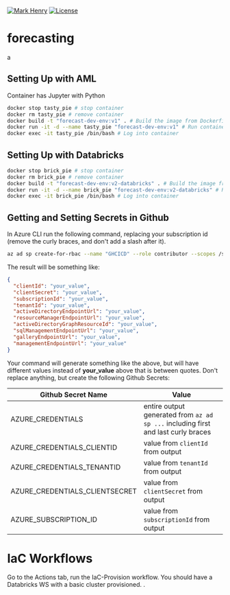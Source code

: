 [![Mark Henry](https://img.shields.io/static/v1?label=Author&message=Mark%20Henry&color=success)](https://www.linkedin.com/in/marknhenry/) 
[![License](https://img.shields.io/static/v1?label=License&message=MIT&color=blue)](https://www.linkedin.com/in/marknhenry/)

# forecasting
a
## Setting Up with AML
Container has Jupyter with Python

``` bash 
docker stop tasty_pie # stop container
docker rm tasty_pie # remove container
docker build -t "forecast-dev-env:v1" . # Build the image from Dockerfile
docker run -it -d --name tasty_pie "forecast-dev-env:v1" # Run container
docker exec -it tasty_pie /bin/bash # Log into container
```

## Setting Up with Databricks
``` bash 
docker stop brick_pie # stop container
docker rm brick_pie # remove container
docker build -t "forecast-dev-env:v2-databricks" . # Build the image from Dockerfile
docker run -it -d --name brick_pie "forecast-dev-env:v2-databricks" # Run container
docker exec -it brick_pie /bin/bash # Log into container
```

## Getting and Setting Secrets in Github
In Azure CLI run the following command, replacing your subscription id (remove the curly braces, and don't add a slash after it).  
``` bash
az ad sp create-for-rbac --name "GHCICD" --role contributor --scopes /subscriptions/{subscription_id} --sdk-auth
```

The result will be something like: 
``` json
{
  "clientId": "your_value",
  "clientSecret": "your_value",
  "subscriptionId": "your_value",
  "tenantId": "your_value",
  "activeDirectoryEndpointUrl": "your_value",
  "resourceManagerEndpointUrl": "your_value",
  "activeDirectoryGraphResourceId": "your_value",
  "sqlManagementEndpointUrl": "your_value",
  "galleryEndpointUrl": "your_value",
  "managementEndpointUrl": "your_value"
}
```

Your command will generate something like the above, but will have different values instead of **your_value** above that is between quotes.  Don't replace anything, but create the following Github Secrets: 

| Github Secret Name | Value |
|--------------------|-------------------------------------|
| AZURE_CREDENTIALS | entire output generated from `az ad sp ...` including first and last curly braces|
| AZURE_CREDENTIALS_CLIENTID | value from `clientId` from output |
| AZURE_CREDENTIALS_TENANTID | value from `tenantId` from output |
| AZURE_CREDENTIALS_CLIENTSECRET | value from `clientSecret` from output |
| AZURE_SUBSCRIPTION_ID | value from `subscriptionId` from output |

# IaC Workflows
Go to the Actions tab, run the IaC-Provision workflow.  You should have a Databricks WS with a basic cluster provisioned.  .  